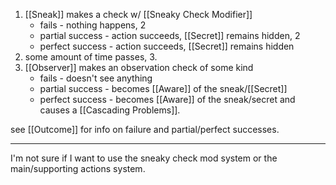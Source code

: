 1. [[Sneak]] makes a check w/ [[Sneaky Check Modifier]]
	- fails - nothing happens, 2
	- partial success - action succeeds, [[Secret]] remains hidden, 2
	- perfect success - action succeeds, [[Secret]] remains hidden
2. some amount of time passes, 3.
3. [[Observer]] makes an observation check of some kind
	- fails - doesn't see anything
	- partial success - becomes [[Aware]] of the sneak/[[Secret]]
	- perfect success - becomes [[Aware]] of the sneak/secret and causes a [[Cascading Problems]].

see [[Outcome]] for info on failure and partial/perfect successes.

---

I'm not sure if I want to use the sneaky check mod system or the main/supporting actions system.